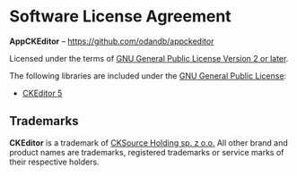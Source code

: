 Software License Agreement
==========================

**AppCKEditor** – https://github.com/odandb/appckeditor <br>

Licensed under the terms of [GNU General Public License Version 2 or later](http://www.gnu.org/licenses/gpl.html).

The following libraries are included under the [GNU General Public License](http://www.gnu.org/licenses/gpl.html):

* [CKEditor 5](https://github.com/ckeditor/ckeditor5)

Trademarks
----------

**CKEditor** is a trademark of [CKSource Holding sp. z o.o.](https://cksource.com) All other brand and product names are trademarks, registered trademarks or service marks of their respective holders.
